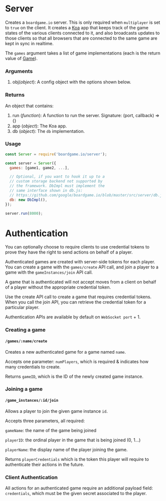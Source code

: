# Server

Creates a `boardgame.io` server. This is only required when
`multiplayer` is set to `true` on the client. It creates a
[Koa](http://koajs.com/) app that keeps track of the game
states of the various clients connected to it, and also
broadcasts updates to those clients so that all browsers
that are connected to the same game are kept in sync in
realtime.

The `games` argument takes a list of game implementations
(each is the return value of [Game](/api/Game.md)).

### Arguments

1. obj(_object_): A config object with the options shown below.

### Returns

An object that contains:

1. run (_function_): A function to run the server.
   Signature: (port, callback) => {}
2. app (_object_): The Koa app.
3. db (_object_): The `db` implementation.

### Usage

```js
const Server = require('boardgame.io/server');

const server = Server({
  games: [game1, game2, ...],

  // Optional, if you want to hook it up to a
  // custom storage backend not supported by
  // the framework. DbImpl must implement the
  // same interface shown in db.js:
  // https://github.com/google/boardgame.io/blob/master/src/server/db.js
  db: new DbImpl(),
});

server.run(8000);
```

# Authentication

You can optionally choose to require clients to use credential tokens to prove they have the right to send actions on behalf of a player.

Authenticated games are created with server-side tokens for each player. You can create a game with the `games/create` API call, and join a player to a game with the `gameInstances/join` API call.

A game that is authenticated will not accept moves from a client on behalf of a player without the appropriate credential token.

Use the create API call to create a game that requires credential tokens. When you call the join API, you can retrieve the credential token for a particular player.

Authentication APIs are available by default on `WebSocket port` + 1.

### Creating a game

#### `/games/:name/create`

Creates a new authenticated game for a game named `name`.

Accepts one parameter: `numPlayers`, which is required & indicates how many credentials to create.

Returns `gameID`, which is the ID of the newly created game instance.

### Joining a game

#### `/game_instances/:id/join`

Allows a player to join the given game instance `id`.

Accepts three parameters, all required:

`gameName`: the name of the game being joined

`playerID`: the ordinal player in the game that is being joined (0, 1...)

`playerName`: the display name of the player joining the game.

Returns `playerCredentials` which is the token this player will require to authenticate their actions in the future.

### Client Authentication

All actions for an authenticated game require an additional payload field: `credentials`, which must be the given secret associated to the player.
